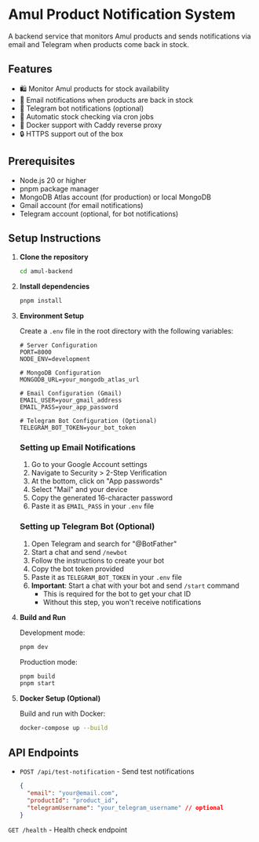 # Amul Product Notification System

A backend service that monitors Amul products and sends notifications via email and Telegram when products come back in stock.

## Features

- 🛍️ Monitor Amul products for stock availability
- 📧 Email notifications when products are back in stock
- 🤖 Telegram bot notifications (optional)
- 🔄 Automatic stock checking via cron jobs
- 🚀 Docker support with Caddy reverse proxy
- 🔒 HTTPS support out of the box

## Prerequisites

- Node.js 20 or higher
- pnpm package manager
- MongoDB Atlas account (for production) or local MongoDB
- Gmail account (for email notifications)
- Telegram account (optional, for bot notifications)

## Setup Instructions

1. **Clone the repository**
   ```bash
   cd amul-backend
   ```

2. **Install dependencies**
   ```bash
   pnpm install
   ```

3. **Environment Setup**

   Create a `.env` file in the root directory with the following variables:
   ```env
   # Server Configuration
   PORT=8000
   NODE_ENV=development

   # MongoDB Configuration
   MONGODB_URL=your_mongodb_atlas_url

   # Email Configuration (Gmail)
   EMAIL_USER=your_gmail_address
   EMAIL_PASS=your_app_password

   # Telegram Bot Configuration (Optional)
   TELEGRAM_BOT_TOKEN=your_bot_token
   ```

   ### Setting up Email Notifications

   1. Go to your Google Account settings
   2. Navigate to Security > 2-Step Verification
   3. At the bottom, click on "App passwords"
   4. Select "Mail" and your device
   5. Copy the generated 16-character password
   6. Paste it as `EMAIL_PASS` in your `.env` file

   ### Setting up Telegram Bot (Optional)

   1. Open Telegram and search for "@BotFather"
   2. Start a chat and send `/newbot`
   3. Follow the instructions to create your bot
   4. Copy the bot token provided
   5. Paste it as `TELEGRAM_BOT_TOKEN` in your `.env` file
   6. **Important**: Start a chat with your bot and send `/start` command
      - This is required for the bot to get your chat ID
      - Without this step, you won't receive notifications

4. **Build and Run**

   Development mode:
   ```bash
   pnpm dev
   ```

   Production mode:
   ```bash
   pnpm build
   pnpm start
   ```

5. **Docker Setup (Optional)**

   Build and run with Docker:
   ```bash
   docker-compose up --build
   ```

## API Endpoints

- `POST /api/test-notification` - Send test notifications
  ```json
  {
    "email": "your@email.com",
    "productId": "product_id",
    "telegramUsername": "your_telegram_username" // optional
  }
  ```

 `GET /health` - Health check endpoint
